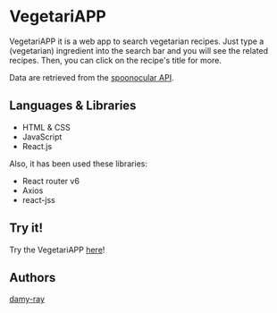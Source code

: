 # VegetariAPP

VegetariAPP it is a web app to search vegetarian recipes. Just type a (vegetarian) ingredient into the search bar and you will see the related recipes. Then, you can click on the recipe's title for more.

Data are retrieved from the [spoonocular API](https://spoonacular.com/food-api).


## Languages & Libraries

- HTML & CSS
- JavaScript
- React.js

Also, it has been used these libraries: 

- React router v6
- Axios 
- react-jss 

## Try it!

Try the VegetariAPP [here](https://vegetariapp.netlify.app/)!

## Authors

[damy-ray](https://github.com/damy-ray)
